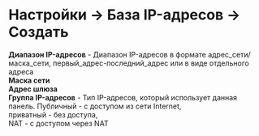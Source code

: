 # Настройки -> База IP-адресов -> Создать  
**Диапазон IP-адресов** - Диапазон IP-адресов в формате адрес_сети/маска_сети, первый_адрес-последний_адрес или в виде отдельного адреса  
**Маска сети**  
**Адрес шлюза**  
**Группа IP-адресов** - Тип IP-адресов, который использует данная панель. 
Публичный - с доступом из сети Internet,   
приватный - без доступа,   
NAT - с доступом через NAT    
